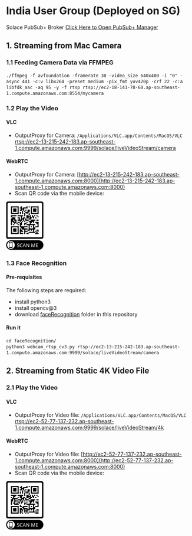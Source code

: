 # India User Group (Deployed on SG)
Solace PubSub+ Broker [Click Here to Open PubSub+ Manager](http://ec2-13-228-169-204.ap-southeast-1.compute.amazonaws.com:8080)
   
## 1. Streaming from Mac Camera
### 1.1 Feeding Camera Data via FFMPEG
```
./ffmpeg -f avfoundation -framerate 30 -video_size 640x480 -i "0" -async 441 -c:v libx264 -preset medium -pix_fmt yuv420p -crf 22 -c:a libfdk_aac -aq 95 -y -f rtsp rtsp://ec2-18-141-78-60.ap-southeast-1.compute.amazonaws.com:8554/mycamera
```
### 1.2 Play the Video
#### VLC
* OutputProxy for Camera: `/Applications/VLC.app/Contents/MacOS/VLC` [rtsp://ec2-13-215-242-183.ap-southeast-1.compute.amazonaws.com:9999/solace/liveVideoStream/camera](rtsp://ec2-13-215-242-183.ap-southeast-1.compute.amazonaws.com:9999/solace/liveVideoStream/camera)

#### WebRTC
* OutputProxy for Camera: [http://ec2-13-215-242-183.ap-southeast-1.compute.amazonaws.com:8000](http://ec2-13-215-242-183.ap-southeast-1.compute.amazonaws.com:8000)
* Scan QR code via the mobile device:
<img src="pic/aws-outputProxy-camera-sg.png" width="20%" height="20%">

### 1.3 Face Recognition
#### Pre-requisites
The following steps are required:
* install python3
* install opencv@3 
* download [faceRecognition](faceRecognition) folder in this repository

#### Run it
```
cd faceRecognition/
python3 webcam_rtsp_cv3.py rtsp://ec2-13-215-242-183.ap-southeast-1.compute.amazonaws.com:9999/solace/liveVideoStream/camera
```

## 2. Streaming from Static 4K Video File
### 2.1 Play the Video
#### VLC
* OutputProxy for Video file: `/Applications/VLC.app/Contents/MacOS/VLC` [rtsp://ec2-52-77-137-232.ap-southeast-1.compute.amazonaws.com:9999/solace/liveVideoStream/4k](rtsp://ec2-52-77-137-232.ap-southeast-1.compute.amazonaws.com:9999/solace/liveVideoStream/4k)
  
#### WebRTC
* OutputProxy for Video file: [http://ec2-52-77-137-232.ap-southeast-1.compute.amazonaws.com:8000](http://ec2-52-77-137-232.ap-southeast-1.compute.amazonaws.com:8000)
* Scan QR code via the mobile device:
<img src="pic/aws-outputProxy-videofile-sg.png" width="20%" height="20%">


